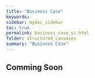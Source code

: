 ```yaml
---
title: "Business Case"
keywords: 
sidebar: mydoc_sidebar
toc: true
permalink: business_case_sc.html
folder: structured_canvases
summary: "Business Case"
---
```


## Comming Soon